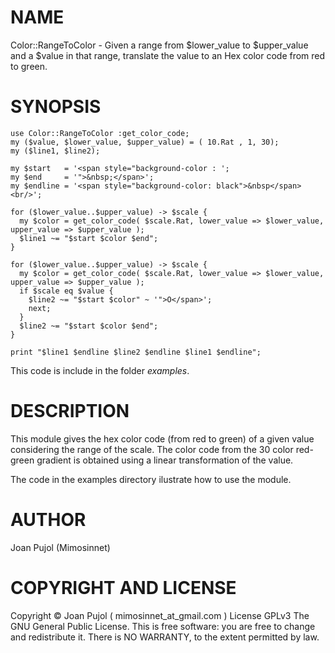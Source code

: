# NAME

Color::RangeToColor - Given a range from $lower_value to $upper_value and a $value in that range, translate the value to an Hex color code from red to green.

# SYNOPSIS

    use Color::RangeToColor :get_color_code;
    my ($value, $lower_value, $upper_value) = ( 10.Rat , 1, 30);
    my ($line1, $line2);

    my $start   = '<span style="background-color : ';
    my $end     = '">&nbsp;</span>';
    my $endline = '<span style="background-color: black">&nbsp</span><br/>';

    for ($lower_value..$upper_value) -> $scale {
      my $color = get_color_code( $scale.Rat, lower_value => $lower_value, upper_value => $upper_value );
      $line1 ~= "$start $color $end";
    }

    for ($lower_value..$upper_value) -> $scale {
      my $color = get_color_code( $scale.Rat, lower_value => $lower_value, upper_value => $upper_value );
      if $scale eq $value {
        $line2 ~= "$start $color" ~ '">O</span>';
        next;
      }
      $line2 ~= "$start $color $end";
    }

    print "$line1 $endline $line2 $endline $line1 $endline";


This code is include in the folder _examples_.


# DESCRIPTION

This module gives the hex color code (from red to green) of a given value considering the range of the scale. The color code from the 30 color red-green gradient is obtained using a linear transformation of the value. 

The code in the examples directory ilustrate how to use the module.

# AUTHOR

Joan Pujol (Mimosinnet)

# COPYRIGHT AND LICENSE

Copyright © Joan Pujol ( mimosinnet_at_gmail.com )
License GPLv3 The GNU General Public License.
This is free software: you are free to change and redistribute it. There is NO WARRANTY, to the extent permitted by law.
